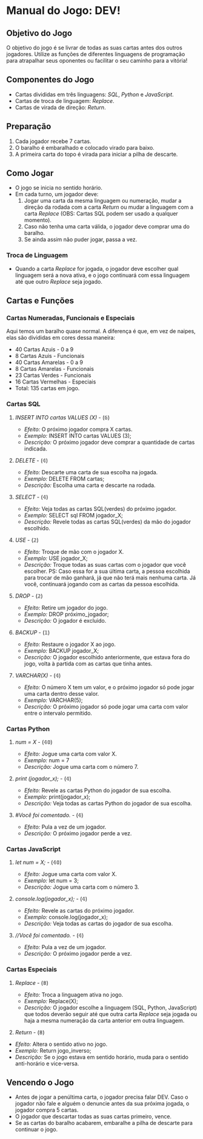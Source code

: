 # Manual do Jogo: DEV!

## Objetivo do Jogo
O objetivo do jogo é se livrar de todas as suas cartas antes dos outros jogadores. Utilize as funções de diferentes linguagens de programação para atrapalhar seus oponentes ou facilitar o seu caminho para a vitória!

## Componentes do Jogo
- Cartas divididas em três linguagens: *SQL*, *Python* e *JavaScript*.
- Cartas de troca de linguagem: *Replace*.
- Cartas de virada de direção: *Return*.

## Preparação
1. Cada jogador recebe 7 cartas.
2. O baralho é embaralhado e colocado virado para baixo.
3. A primeira carta do topo é virada para iniciar a pilha de descarte.

## Como Jogar
- O jogo se inicia no sentido horário.
- Em cada turno, um jogador deve:
  1. Jogar uma carta da mesma linguagem ou numeração, mudar a direção da rodada com a carta *Return* ou mudar a linguagem com a carta *Replace* (OBS: Cartas SQL podem ser usado a qualquer momento).
  2. Caso não tenha uma carta válida, o jogador deve comprar uma do baralho.
  3. Se ainda assim não puder jogar, passa a vez.

### Troca de Linguagem
- Quando a carta *Replace* for jogada, o jogador deve escolher qual linguagem será a nova ativa, e o jogo continuará com essa linguagem até que outro *Replace* seja jogado.

## Cartas e Funções

### Cartas Numeradas, Funcionais e Especiais
Aqui temos um baralho quase normal. A diferença é que, em vez de naipes, elas são divididas em cores dessa maneira:
  - 40 Cartas Azuis - 0 a 9
  - 8 Cartas Azuis - Funcionais
  - 40 Cartas Amarelas - 0 a 9
  - 8 Cartas Amarelas - Funcionais
  - 23 Cartas Verdes - Funcionais
  - 16 Cartas Vermelhas - Especiais
  - Total: 135 cartas em jogo.

### Cartas SQL
1. *INSERT INTO cartas VALUES (X)* - (𝟞)
   - *Efeito:* O próximo jogador compra X cartas.
   - *Exemplo:* INSERT INTO cartas VALUES (3);
   - *Descrição:* O próximo jogador deve comprar a quantidade de cartas indicada.

2. *DELETE* - (𝟜)
   - *Efeito:* Descarte uma carta de sua escolha na jogada.
   - *Exemplo:* DELETE FROM cartas;
   - *Descrição:* Escolha uma carta e descarte na rodada.

3. *SELECT* - (𝟜)
   - *Efeito:* Veja todas as cartas SQL(verdes) do próximo jogador.
   - *Exemplo:* SELECT sql FROM jogador_X;
   - *Descrição:* Revele todas as cartas SQL(verdes) da mão do jogador escolhido.

4. *USE* - (𝟚)
   - *Efeito:* Troque de mão com o jogador X.
   - *Exemplo:* USE jogador_X;
   - *Descrição:* Troque todas as suas cartas com o jogador que você escolher.
PS: Caso essa for a sua última carta, a pessoa escolhida para trocar de mão ganhará, já que não terá mais nenhuma carta. Já você, continuará jogando com as cartas da pessoa escolhida.

5. *DROP* - (𝟚)
   - *Efeito:* Retire um jogador do jogo.
   - *Exemplo:* DROP próximo_jogador;
   - *Descrição:* O jogador é excluido.

6. *BACKUP* - (𝟙)
   - *Efeito:* Restaure o jogador X ao jogo.
   - *Exemplo:* BACKUP jogador_X;
   - *Descrição:* O jogador escolhido anteriormente, que estava fora do jogo, volta à partida com as cartas que tinha antes.

7. *VARCHAR(X)* - (𝟜)
   - *Efeito:* O número X tem um valor, e o próximo jogador só pode jogar uma carta dentro desse valor.
   - *Exemplo:* VARCHAR(5);
   - *Descrição:* O próximo jogador só pode jogar uma carta com valor entre o intervalo permitido.

### Cartas Python
1. *num = X* - (𝟜𝟘)
   - *Efeito:* Jogue uma carta com valor X.
   - *Exemplo:* num = 7
   - *Descrição:* Jogue uma carta com o número 7.

2. *print (jogador_x);* - (𝟜)
   - *Efeito:* Revele as cartas Python do jogador de sua escolha.
   - *Exemplo:* print(jogador_x);
   - *Descrição:* Veja todas as cartas Python do jogador de sua escolha.
  
3. *#Você foi comentado.* - (𝟜)
   - *Efeito:* Pula a vez de um jogador.
   - *Descrição:* O próximo jogador perde a vez.

### Cartas JavaScript
1. *let num = X;* - (𝟜𝟘)
   - *Efeito:* Jogue uma carta com valor X.
   - *Exemplo:* let num = 3;
   - *Descrição:* Jogue uma carta com o número 3.

2. *console.log(jogador_x);* - (𝟜)
   - *Efeito:* Revele as cartas do próximo jogador.
   - *Exemplo:* console.log(jogador_x);
   - *Descrição:* Veja todas as cartas do jogador de sua escolha.
     
3. *//Você foi comentado.* - (𝟜)
   - *Efeito:* Pula a vez de um jogador.
   - *Descrição:* O próximo jogador perde a vez.


### Cartas Especiais
1. *Replace* - (𝟠)
   - *Efeito:* Troca a linguagem ativa no jogo.
   - *Exemplo:* Replace(X);
   - *Descrição:* O jogador escolhe a linguagem (SQL, Python, JavaScript) que todos deverão seguir até que outra carta *Replace* seja jogada ou haja a mesma numeração da carta anterior em outra linguagem.

  1. *Return* - (𝟠)
   - *Efeito:* Altera o sentido ativo no jogo.
   - *Exemplo:* Return jogo_inverso;
   - *Descrição:* Se o jogo estava em sentido horário, muda para o sentido anti-horário e vice-versa.


## Vencendo o Jogo
- Antes de jogar a penúltima carta, o jogador precisa falar DEV. Caso o jogador não fale e alguém o denuncie antes da sua próxima jogada, o jogador compra 5 cartas.
- O jogador que descartar todas as suas cartas primeiro, vence.
- Se as cartas do baralho acabarem, embaralhe a pilha de descarte para continuar o jogo.
